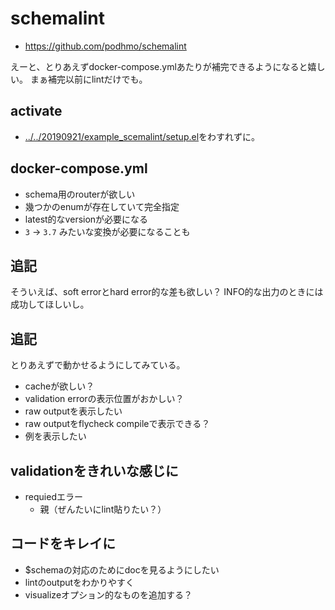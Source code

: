 # schemalint

- https://github.com/podhmo/schemalint

えーと、とりあえずdocker-compose.ymlあたりが補完できるようになると嬉しい。
まぁ補完以前にlintだけでも。

## activate

- [../../20190921/example_scemalint/setup.el](../../20190921/example_scemalint/setup.el)をわすれずに。

## docker-compose.yml

- schema用のrouterが欲しい
- 幾つかのenumが存在していて完全指定
- latest的なversionが必要になる
- `3` -> `3.7` みたいな変換が必要になることも

## 追記

そういえば、soft errorとhard error的な差も欲しい？
INFO的な出力のときには成功してほしいし。

## 追記

とりあえずで動かせるようにしてみている。

- cacheが欲しい？
- validation errorの表示位置がおかしい？
- raw outputを表示したい 
- raw outputをflycheck compileで表示できる？
- 例を表示したい

## validationをきれいな感じに

- requiedエラー
  - 親（ぜんたいにlint貼りたい？）

## コードをキレイに

- $schemaの対応のためにdocを見るようにしたい
- lintのoutputをわかりやすく
- visualizeオプション的なものを追加する？


